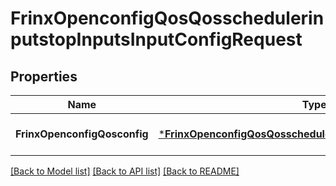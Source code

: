 # FrinxOpenconfigQosQosschedulerinputstopInputsInputConfigRequest

## Properties
Name | Type | Description | Notes
------------ | ------------- | ------------- | -------------
**FrinxOpenconfigQosconfig** | [***FrinxOpenconfigQosQosschedulerinputstopInputsInputConfig**](frinx.openconfig.qos.qosschedulerinputstop.inputs.input.Config.md) |  | [optional] [default to null]

[[Back to Model list]](../README.md#documentation-for-models) [[Back to API list]](../README.md#documentation-for-api-endpoints) [[Back to README]](../README.md)



